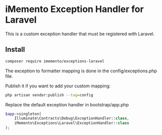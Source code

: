 # iMemento Exception Handler for Laravel

This is a custom exception handler that must be registered with Laravel.

## Install
```bash
composer require imemento/exceptions-laravel
```

The exception to formatter mapping is done in the config/exceptions.php file.

Publish it if you want to add your custom mapping:
```bash
php artisan vendor:publish --tag=config
```

Replace the default exception handler in bootstrap/app.php
```php
$app->singleton(
    Illuminate\Contracts\Debug\ExceptionHandler::class,
    iMemento\Exceptions\Laravel\ExceptionHandler::class
);
```
